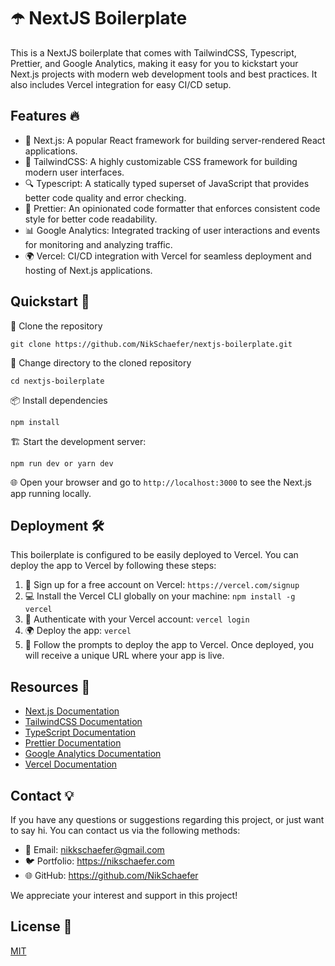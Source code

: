 # ☂️ NextJS Boilerplate

This is a NextJS boilerplate that comes with TailwindCSS, Typescript, Prettier,
and Google Analytics, making it easy for you to kickstart your Next.js projects
with modern web development tools and best practices. It also includes Vercel
integration for easy CI/CD setup.

## Features 🔥

-   🚀 Next.js: A popular React framework for building server-rendered React
    applications.
-   💅 TailwindCSS: A highly customizable CSS framework for building modern user
    interfaces.
-   🔍 Typescript: A statically typed superset of JavaScript that provides
    better code quality and error checking.
-   🔧 Prettier: An opinionated code formatter that enforces consistent code
    style for better code readability.
-   📊 Google Analytics: Integrated tracking of user interactions and events for
    monitoring and analyzing traffic.
-   🌍 Vercel: CI/CD integration with Vercel for seamless deployment and hosting
    of Next.js applications.

## Quickstart 🚀

💾 Clone the repository

```git clone https://github.com/NikSchaefer/nextjs-boilerplate.git```

📂 Change directory to the cloned repository

```cd nextjs-boilerplate```

📦 Install dependencies

```npm install```
   
🏗️ Start the development server: 

```npm run dev or yarn dev```

🌐 Open your browser and go to `http://localhost:3000` to see the Next.js app
   running locally.

## Deployment 🛠️

This boilerplate is configured to be easily deployed to Vercel. You can deploy
the app to Vercel by following these steps:

1. 🚀 Sign up for a free account on Vercel: `https://vercel.com/signup`
2. 💻 Install the Vercel CLI globally on your machine: `npm install -g vercel`
3. 🔑 Authenticate with your Vercel account: `vercel login`
4. 🌍 Deploy the app: `vercel`
5. 🎉 Follow the prompts to deploy the app to Vercel. Once deployed, you will
   receive a unique URL where your app is live.

## Resources 🎨

- [Next.js Documentation](https://nextjs.org/docs)
- [TailwindCSS Documentation](https://tailwindcss.com/docs)
- [TypeScript Documentation](https://www.typescriptlang.org/docs/)
- [Prettier Documentation](https://prettier.io/docs/en/)
- [Google Analytics Documentation](https://developers.google.com/analytics/devguides/collection/gtagjs)
- [Vercel Documentation](https://vercel.com/docs)

## Contact 💡

If you have any questions or suggestions regarding this project, or just want to say hi. You can contact us via the following methods:

-   📧 Email: nikkschaefer@gmail.com
-   🐦 Portfolio: https://nikschaefer.com
-   🌐 GitHub: https://github.com/NikSchaefer

We appreciate your interest and support in this project!

## License 📜

[MIT](https://choosealicense.com/licenses/mit/)

